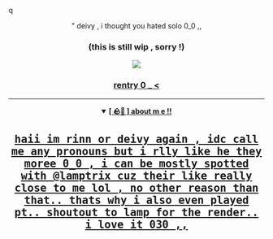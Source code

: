 q
<p align="center"> " deivy , i thought  you hated solo 0_0 ,, </p>
 <h3 align="center"> (this is still wip , sorry !) </h3>
<div align="center">


![](https://pbs.twimg.com/media/GvEytQkaIAAv1pY?format=jpg&name=large)

<h3 align="center">

<a href="https://rentry.co/deivydoestuts33"><b>rentry 0 _ < </h3>
<div align="center">

---
<details open>
<summary>[ 🪨🏮 ] about m e !! </summary>
<div>
<samp>
<h2 align="center"> haii im rinn or deivy again , idc call me any pronouns but i rlly like he they moree 0_0 , i can be mostly spotted with @lamptrix cuz their like really close to me lol , no other reason than that.. thats why i also even played pt.. shoutout to lamp for the render.. i love it 030 ,, </h2>
</samp>
</div>

